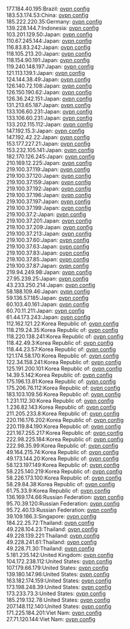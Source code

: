 177.184.40.195:Brazil: [ovpn config](vpn/177_184_40_195.ovpn)  
183.53.174.53:China: [ovpn config](vpn/183_53_174_53.ovpn)  
185.222.220.35:Germany: [ovpn config](vpn/185_222_220_35.ovpn)  
139.228.144.7:Indonesia: [ovpn config](vpn/139_228_144_7.ovpn)  
103.201.129.50:Japan: [ovpn config](vpn/103_201_129_50.ovpn)  
110.67.245.144:Japan: [ovpn config](vpn/110_67_245_144.ovpn)  
116.83.83.242:Japan: [ovpn config](vpn/116_83_83_242.ovpn)  
118.105.213.20:Japan: [ovpn config](vpn/118_105_213_20.ovpn)  
118.154.90.191:Japan: [ovpn config](vpn/118_154_90_191.ovpn)  
119.240.148.197:Japan: [ovpn config](vpn/119_240_148_197.ovpn)  
121.113.139.1:Japan: [ovpn config](vpn/121_113_139_1.ovpn)  
124.144.38.49:Japan: [ovpn config](vpn/124_144_38_49.ovpn)  
126.140.72.108:Japan: [ovpn config](vpn/126_140_72_108.ovpn)  
126.150.190.62:Japan: [ovpn config](vpn/126_150_190_62.ovpn)  
126.36.242.151:Japan: [ovpn config](vpn/126_36_242_151.ovpn)  
131.213.65.187:Japan: [ovpn config](vpn/131_213_65_187.ovpn)  
133.106.60.231:Japan: [ovpn config](vpn/133_106_60_231.ovpn)  
133.106.60.231:Japan: [ovpn config](vpn/133_106_60_231.ovpn)  
133.202.115.112:Japan: [ovpn config](vpn/133_202_115_112.ovpn)  
147.192.15.3:Japan: [ovpn config](vpn/147_192_15_3.ovpn)  
147.192.42.22:Japan: [ovpn config](vpn/147_192_42_22.ovpn)  
153.177.227.21:Japan: [ovpn config](vpn/153_177_227_21.ovpn)  
153.232.105.141:Japan: [ovpn config](vpn/153_232_105_141.ovpn)  
182.170.126.245:Japan: [ovpn config](vpn/182_170_126_245.ovpn)  
210.169.12.225:Japan: [ovpn config](vpn/210_169_12_225.ovpn)  
219.100.37.119:Japan: [ovpn config](vpn/219_100_37_119.ovpn)  
219.100.37.120:Japan: [ovpn config](vpn/219_100_37_120.ovpn)  
219.100.37.159:Japan: [ovpn config](vpn/219_100_37_159.ovpn)  
219.100.37.192:Japan: [ovpn config](vpn/219_100_37_192.ovpn)  
219.100.37.196:Japan: [ovpn config](vpn/219_100_37_196.ovpn)  
219.100.37.197:Japan: [ovpn config](vpn/219_100_37_197.ovpn)  
219.100.37.199:Japan: [ovpn config](vpn/219_100_37_199.ovpn)  
219.100.37.2:Japan: [ovpn config](vpn/219_100_37_2.ovpn)  
219.100.37.201:Japan: [ovpn config](vpn/219_100_37_201.ovpn)  
219.100.37.209:Japan: [ovpn config](vpn/219_100_37_209.ovpn)  
219.100.37.213:Japan: [ovpn config](vpn/219_100_37_213.ovpn)  
219.100.37.60:Japan: [ovpn config](vpn/219_100_37_60.ovpn)  
219.100.37.63:Japan: [ovpn config](vpn/219_100_37_63.ovpn)  
219.100.37.83:Japan: [ovpn config](vpn/219_100_37_83.ovpn)  
219.100.37.85:Japan: [ovpn config](vpn/219_100_37_85.ovpn)  
219.100.37.87:Japan: [ovpn config](vpn/219_100_37_87.ovpn)  
219.94.249.98:Japan: [ovpn config](vpn/219_94_249_98.ovpn)  
27.95.239.25:Japan: [ovpn config](vpn/27_95_239_25.ovpn)  
43.233.250.214:Japan: [ovpn config](vpn/43_233_250_214.ovpn)  
58.188.109.46:Japan: [ovpn config](vpn/58_188_109_46.ovpn)  
59.136.57.185:Japan: [ovpn config](vpn/59_136_57_185.ovpn)  
60.103.40.161:Japan: [ovpn config](vpn/60_103_40_161.ovpn)  
60.70.11.211:Japan: [ovpn config](vpn/60_70_11_211.ovpn)  
61.44.173.243:Japan: [ovpn config](vpn/61_44_173_243.ovpn)  
112.162.121.22:Korea Republic of: [ovpn config](vpn/112_162_121_22.ovpn)  
118.219.24.35:Korea Republic of: [ovpn config](vpn/118_219_24_35.ovpn)  
118.220.138.241:Korea Republic of: [ovpn config](vpn/118_220_138_241.ovpn)  
118.42.49.3:Korea Republic of: [ovpn config](vpn/118_42_49_3.ovpn)  
118.44.23.57:Korea Republic of: [ovpn config](vpn/118_44_23_57.ovpn)  
121.174.58.170:Korea Republic of: [ovpn config](vpn/121_174_58_170.ovpn)  
122.34.158.241:Korea Republic of: [ovpn config](vpn/122_34_158_241.ovpn)  
125.191.200.101:Korea Republic of: [ovpn config](vpn/125_191_200_101.ovpn)  
14.39.5.142:Korea Republic of: [ovpn config](vpn/14_39_5_142.ovpn)  
175.196.13.81:Korea Republic of: [ovpn config](vpn/175_196_13_81.ovpn)  
175.206.76.112:Korea Republic of: [ovpn config](vpn/175_206_76_112.ovpn)  
183.103.109.56:Korea Republic of: [ovpn config](vpn/183_103_109_56.ovpn)  
1.231.112.30:Korea Republic of: [ovpn config](vpn/1_231_112_30.ovpn)  
1.236.82.143:Korea Republic of: [ovpn config](vpn/1_236_82_143.ovpn)  
211.205.233.8:Korea Republic of: [ovpn config](vpn/211_205_233_8.ovpn)  
220.116.176.202:Korea Republic of: [ovpn config](vpn/220_116_176_202.ovpn)  
220.119.84.190:Korea Republic of: [ovpn config](vpn/220_119_84_190.ovpn)  
221.167.255.217:Korea Republic of: [ovpn config](vpn/221_167_255_217.ovpn)  
222.98.225.184:Korea Republic of: [ovpn config](vpn/222_98_225_184.ovpn)  
222.98.35.99:Korea Republic of: [ovpn config](vpn/222_98_35_99.ovpn)  
49.164.215.74:Korea Republic of: [ovpn config](vpn/49_164_215_74.ovpn)  
49.173.144.20:Korea Republic of: [ovpn config](vpn/49_173_144_20.ovpn)  
58.123.197.149:Korea Republic of: [ovpn config](vpn/58_123_197_149.ovpn)  
58.225.140.219:Korea Republic of: [ovpn config](vpn/58_225_140_219.ovpn)  
58.226.173.100:Korea Republic of: [ovpn config](vpn/58_226_173_100.ovpn)  
58.29.84.38:Korea Republic of: [ovpn config](vpn/58_29_84_38.ovpn)  
61.75.33.9:Korea Republic of: [ovpn config](vpn/61_75_33_9.ovpn)  
136.169.174.66:Russian Federation: [ovpn config](vpn/136_169_174_66.ovpn)  
95.70.39.120:Russian Federation: [ovpn config](vpn/95_70_39_120.ovpn)  
95.72.40.13:Russian Federation: [ovpn config](vpn/95_72_40_13.ovpn)  
39.109.186.3:Singapore: [ovpn config](vpn/39_109_186_3.ovpn)  
184.22.25.72:Thailand: [ovpn config](vpn/184_22_25_72.ovpn)  
49.228.104.23:Thailand: [ovpn config](vpn/49_228_104_23.ovpn)  
49.228.139.221:Thailand: [ovpn config](vpn/49_228_139_221.ovpn)  
49.228.241.61:Thailand: [ovpn config](vpn/49_228_241_61.ovpn)  
49.228.71.30:Thailand: [ovpn config](vpn/49_228_71_30.ovpn)  
5.181.235.142:United Kingdom: [ovpn config](vpn/5_181_235_142.ovpn)  
104.172.238.112:United States: [ovpn config](vpn/104_172_238_112.ovpn)  
107.179.66.179:United States: [ovpn config](vpn/107_179_66_179.ovpn)  
139.180.147.96:United States: [ovpn config](vpn/139_180_147_96.ovpn)  
163.182.174.159:United States: [ovpn config](vpn/163_182_174_159.ovpn)  
173.198.248.39:United States: [ovpn config](vpn/173_198_248_39.ovpn)  
173.233.73.3:United States: [ovpn config](vpn/173_233_73_3.ovpn)  
185.219.132.78:United States: [ovpn config](vpn/185_219_132_78.ovpn)  
207.148.112.140:United States: [ovpn config](vpn/207_148_112_140.ovpn)  
171.225.184.201:Viet Nam: [ovpn config](vpn/171_225_184_201.ovpn)  
27.71.120.144:Viet Nam: [ovpn config](vpn/27_71_120_144.ovpn)  

